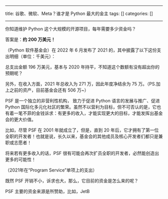 
--- 
title:  谷歌、微软、Meta？谁才是 Python 最大的金主 
tags: []
categories: [] 

---
你知道维护 Python 这个大规模的开源项目，每年需要多少资金吗？

答案是：**约 200 万美元！**

（Python 软件基金会）在 2022 年 6 月发布了 2021 的，其中披露了以下这份支出明细（单位：千美元）：



总支出金额 196 万美元，基本与 2020 年持平，不知道这个数额有没有超出你的预期呢？

另外，在收入方面，2021 年总收入为 271 万，因此年度净结余为 75 万。（PS.加上之前的资产，目前基金会还有 506 万~）

PSF 是一个独立的非营利性机构， 致力于促进 Python 语言的发展与推广、促进 Python 国际化多元化社区的繁荣。虽然不以营利为目标，但不可否认的是，它也有着一笔不菲的金钱诉求：有更多的收入，才能实现更大的目标，才能发挥出基金会的更大价值。

比如，尽管 PSF 在 2001 年就成立了，但是，直到 20 年后，它才拥有了第一位全职的开发者！也就是说，长久以来，基金会的其他成员及核心开发者们都只是兼职或志愿者！

将来若有更多收入的话，PSF 很有可能会再次扩员全职的开发者，必然能创造出更多的可能性！

（2021年在“Program Service”单项上的支出）

既然 PSF 开销不小，诉求也大，那么，它目前的资金是怎么来的呢？

PSF 主要的资金来源是所赞助，比如，JetB
